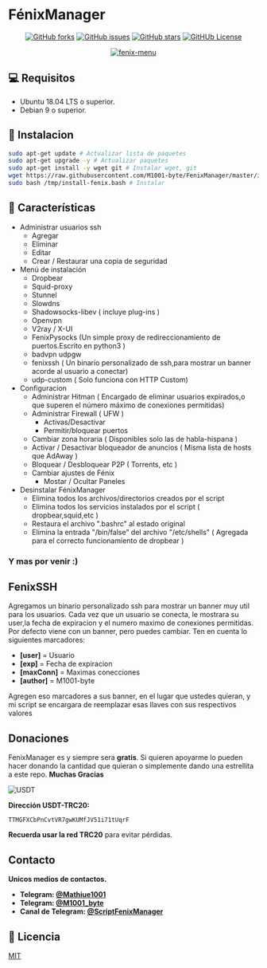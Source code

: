 
# FénixManager
<!-- noto-fonts-cjk fonts to view 〢-->
<div align="center">

  <a href="">![GitHub forks](https://img.shields.io/github/forks/M1001-byte/FenixManager?style=for-the-badge)</a>
  <a href="">![GitHub issues](https://img.shields.io/github/issues/M1001-byte/FenixManager?style=for-the-badge)</a>
  <a href="">![GitHub stars](https://img.shields.io/github/stars/M1001-byte/FenixManager?style=for-the-badge)</a>
  <a href="">![GitHUb License](https://img.shields.io/github/license/m1001-byte/fenixmanager?style=for-the-badge)</a>

  <a href="https://imgbb.com/"><img src="https://i.ibb.co/qBj4Pth/fenix-menu.png" alt="fenix-menu" border="0"></a>
</div>

## 💻 Requisitos
 * Ubuntu 18.04 LTS o superior.
 * Debian 9 o superior.

## 🚀 Instalacion

```bash
sudo apt-get update # Actualizar lista de paquetes
sudo apt-get upgrade -y # Actualizar paquetes
sudo apt-get install -y wget git # Instalar wget, git
wget https://raw.githubusercontent.com/M1001-byte/FenixManager/master/install.bash -O /tmp/install-fenix.bash # Descargar instalador
sudo bash /tmp/install-fenix.bash # Instalar
```
## 🧉 Características

* Administrar usuarios ssh
    * Agregar
    * Eliminar 
    * Editar
    * Crear / Restaurar una copia de seguridad
* Menú de instalación
    * Dropbear
    * Squid-proxy
    * Stunnel
    * Slowdns
    * Shadowsocks-libev ( incluye plug-ins )
    * Openvpn
    * V2ray / X-UI
    * FenixPysocks (Un simple proxy de redireccionamiento de puertos.Escrito en python3  )
    * badvpn udpgw
    * fenixssh  ( Un binario personalizado de ssh,para mostrar un banner acorde al usuario a conectar)
    * udp-custom ( Solo funciona con HTTP Custom)
* Configuracion
    * Administrar Hitman ( Encargado de eliminar usuarios expirados,o que superen el número máximo de conexiones permitidas)
    * Administrar Firewall ( UFW )
        * Activas/Desactivar
        * Permitir/bloquear puertos
    * Cambiar zona horaria ( Disponibles solo las de habla-hispana )
    * Activar / Desactivar bloqueador de anuncios ( Misma lista de hosts que AdAway )
    * Bloquear / Desbloquear P2P ( Torrents, etc )
    * Cambiar ajustes de Fénix
        * Mostar / Ocultar Paneles
* Desinstalar FénixManager
    * Elimina todos los archivos/directorios creados por el script
    * Elimina todos los servicios instalados por el script ( dropbear,squid,etc )
    * Restaura el archivo ".bashrc" al estado original
    * Elimina la entrada "/bin/false" del archivo "/etc/shells" ( Agregada para el correcto funcionamiento de dropbear )

### **Y mas por venir :)**

## FenixSSH
Agregamos un binario personalizado ssh para mostrar un banner muy util para los usuarios.
Cada vez que un usuario se conecta, le mostrara su user,la fecha de expiracion y el numero maximo de conexiones permitidas.
Por defecto viene con un banner, pero puedes cambiar.
Ten en cuenta lo siguientes marcadores:
* **[user]** = Usuario
* **[exp]** = Fecha de expiracion
* **[maxConn]** = Maximas conecciones
* **[author]** = M1001-byte

Agregen eso marcadores a sus banner, en el lugar que ustedes quieran, y mi script se encargara de reemplazar esas llaves con sus respectivos valores

## Donaciones
FenixManager es y siempre sera **gratis**. Si quieren apoyarme lo pueden hacer donando la cantidad que quieran o simplemente dando una estrellita a este repo.
**Muchas Gracias**

![USDT](https://img.shields.io/badge/Donate-USDT-26a17b?style=for-the-badge&logo=tether)

**Dirección USDT-TRC20:**  

`TTMGFXCbPnCvtVR7gwKUMfJV51i71tUqrF`  

**Recuerda usar la red TRC20** para evitar pérdidas.  



## Contacto
**Unicos medios de contactos.**
  * **Telegram: [@Mathiue1001](https://t.me/Mathiue1001)**
  * **Telegram: [@M1001_byte](https://t.me/M1001_byte)**
  * **Canal de Telegram: [@ScriptFenixManager](https://t.me/ScriptFenixManager)**

## 📝 Licencia
[MIT](https://choosealicense.com/licenses/mit/)
